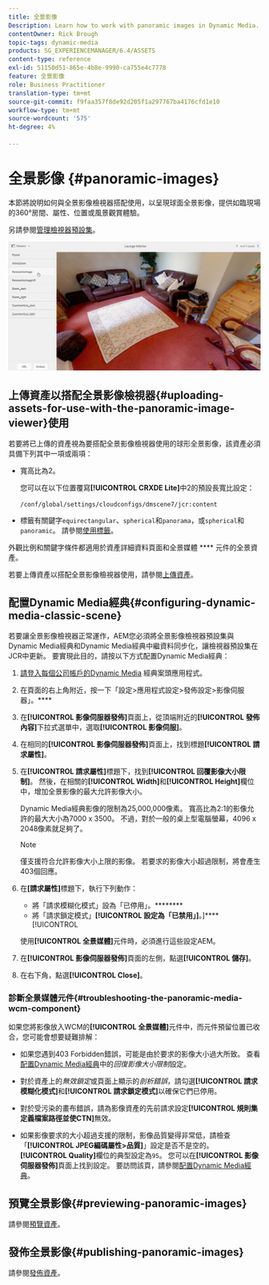 ```yaml
---
title: 全景影像
Description: Learn how to work with panoramic images in Dynamic Media.
contentOwner: Rick Brough
topic-tags: dynamic-media
products: SG_EXPERIENCEMANAGER/6.4/ASSETS
content-type: reference
exl-id: 51150d51-865e-4b8e-9990-ca755e4c7778
feature: 全景影像
role: Business Practitioner
translation-type: tm+mt
source-git-commit: f9faa357f8de92d205f1a297767ba4176cfd1e10
workflow-type: tm+mt
source-wordcount: '575'
ht-degree: 4%

---
```


# 全景影像 {#panoramic-images}

本節將說明如何與全景影像檢視器搭配使用，以呈現球面全景影像，提供如臨現場的360°房間、屬性、位置或風景觀賞體驗。

另請參閱[管理檢視器預設集](managing-viewer-presets.md)。

![panoramic-image2](assets/panoramic-image2.png)

## 上傳資產以搭配全景影像檢視器{#uploading-assets-for-use-with-the-panoramic-image-viewer}使用

若要將已上傳的資產視為要搭配全景影像檢視器使用的球形全景影像，該資產必須具備下列其中一項或兩項：

* 寬高比為2。

   您可以在以下位置覆寫&#x200B;**[!UICONTROL CRXDE Lite]**&#x200B;中2的預設長寬比設定：

   `/conf/global/settings/cloudconfigs/dmscene7/jcr:content`

* 標籤有關鍵字`equirectangular`、`spherical`和`panorama`，或`spherical`和`panoramic`。 請參閱[使用標籤](/help/sites-authoring/tags.md)。

外觀比例和關鍵字條件都適用於資產詳細資料頁面和全景媒體 **** 元件的全景資產。

若要上傳資產以搭配全景影像檢視器使用，請參閱[上傳資產](managing-assets-touch-ui.md#uploading-assets)。

## 配置Dynamic Media經典{#configuring-dynamic-media-classic-scene}

若要讓全景影像檢視器正常運作，AEM您必須將全景影像檢視器預設集與Dynamic Media經典和Dynamic Media經典中繼資料同步化，讓檢視器預設集在JCR中更新。 要實現此目的，請按以下方式配置Dynamic Media經典：

1. [請登入每個公司帳戶的Dynamic Media](https://experienceleague.adobe.com/docs/dynamic-media-classic/using/intro/dynamic-media-classic-desktop-app.html?lang=en#system-requirements-dmc-app) 經典案頭應用程式。

1. 在頁面的右上角附近，按一下「設定>應用程式設定>發佈設定>影像伺服器」。****
1. 在&#x200B;**[!UICONTROL 影像伺服器發佈]**&#x200B;頁面上，從頂端附近的&#x200B;**[!UICONTROL 發佈內容]**&#x200B;下拉式選單中，選取&#x200B;**[!UICONTROL 影像伺服]**。

1. 在相同的&#x200B;**[!UICONTROL 影像伺服器發佈]**&#x200B;頁面上，找到標題&#x200B;**[!UICONTROL 請求屬性]**。
1. 在&#x200B;**[!UICONTROL 請求屬性]**&#x200B;標題下，找到&#x200B;**[!UICONTROL 回覆影像大小限制]**。 然後，在相關的&#x200B;**[!UICONTROL Width]**&#x200B;和&#x200B;**[!UICONTROL Height]**&#x200B;欄位中，增加全景影像的最大允許影像大小。

   Dynamic Media經典影像的限制為25,000,000像素。 寬高比為2:1的影像允許的最大大小為7000 x 3500。 不過，對於一般的桌上型電腦螢幕，4096 x 2048像素就足夠了。

   >[!NOTE]
   >
   >僅支援符合允許影像大小上限的影像。 若要求的影像大小超過限制，將會產生403個回應。

1. 在&#x200B;**[請求屬性]**&#x200B;標題下，執行下列動作：

   * 將「請求模糊化模式」設為「已停用」。********
   * 將「請求鎖定模式」**[!UICONTROL 設定為「已禁用」]**。]****[!UICONTROL 

   使用&#x200B;**[!UICONTROL 全景媒體]**&#x200B;元件時，必須進行這些設定AEM。

1. 在&#x200B;**[!UICONTROL 影像伺服器發佈]**&#x200B;頁面的左側，點選&#x200B;**[!UICONTROL 儲存]**。

1. 在右下角，點選&#x200B;**[!UICONTROL Close]**。

### 診斷全景媒體元件{#troubleshooting-the-panoramic-media-wcm-component}

如果您將影像放入WCM的&#x200B;**[!UICONTROL 全景媒體]**&#x200B;元件中，而元件預留位置已收合，您可能會想要疑難排解：

* 如果您遇到403 Forbidden錯誤，可能是由於要求的影像大小過大所致。 查看[配置Dynamic Media經典](#configuring-dynamic-media-classic-scene)中的&#x200B;*回復影像大小限制*&#x200B;設定。

* 對於資產上的&#x200B;*無效鎖定*&#x200B;或頁面上顯示的&#x200B;*剖析錯誤*，請勾選&#x200B;**[!UICONTROL 請求模糊化模式]**&#x200B;和&#x200B;**[!UICONTROL 請求鎖定模式]**&#x200B;以確保它們已停用。
* 對於受污染的畫布錯誤，請為影像資產的先前請求設定&#x200B;**[!UICONTROL 規則集定義檔案路徑並使CTN]**&#x200B;無效。
* 如果影像要求的大小超過支援的限制，影像品質變得非常低，請檢查「**[!UICONTROL JPEG編碼屬性>品質]**」設定是否不是空的。 **[!UICONTROL Quality]**&#x200B;欄位的典型設定為`95`。 您可以在&#x200B;**[!UICONTROL 影像伺服器發佈]**&#x200B;頁面上找到設定。 要訪問該頁，請參閱[配置Dynamic Media經典](#configuring-dynamic-media-classic-scene)。

## 預覽全景影像{#previewing-panoramic-images}

請參閱[預覽資產](previewing-assets.md)。

## 發佈全景影像{#publishing-panoramic-images}

請參閱[發佈資產](publishing-dynamicmedia-assets.md)。
